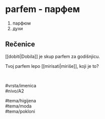 # parfem - парфем

1. парфюм  
2. духи

## Rečenice

[[dobiti|Dobila]] je skup parfem za godišnjicu.

Tvoj parfem lepo [[mirisati|miriše]], koji je to?

<br>

#vrsta/imenica  
#nivo/A2  

#tema/higijena  
#tema/moda  
#tema/pokloni  
